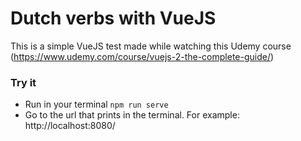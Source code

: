 # Dutch verbs with VueJS

This is a simple VueJS test made while watching this Udemy course (https://www.udemy.com/course/vuejs-2-the-complete-guide/)

### Try it

- Run in your terminal `npm run serve`
- Go to the url that prints in the terminal. For example: http://localhost:8080/
